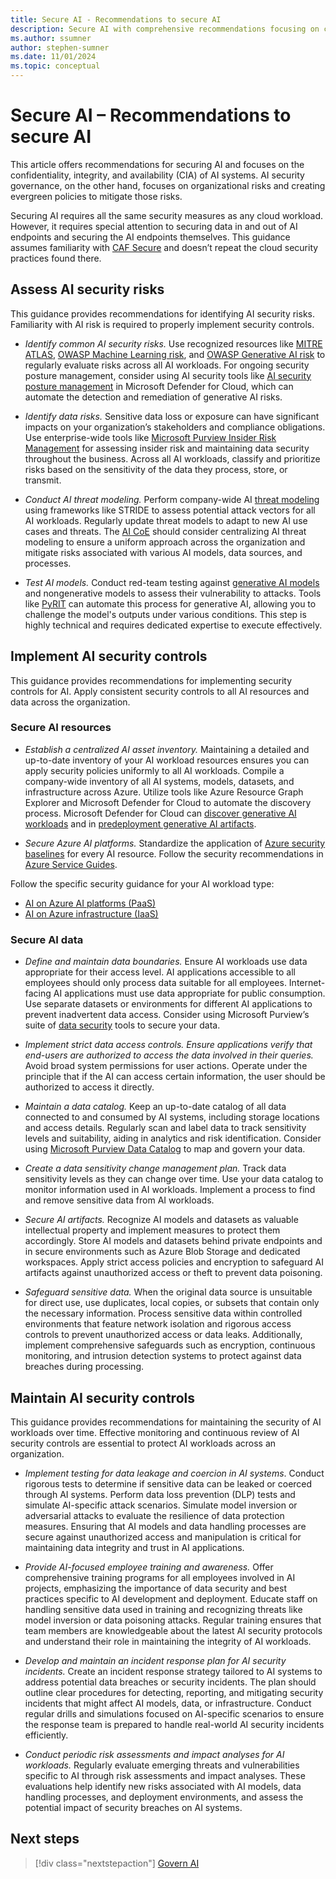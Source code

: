 ```yaml
---
title: Secure AI - Recommendations to secure AI
description: Secure AI with comprehensive recommendations focusing on confidentiality, integrity, and availability. Learn best practices for AI security.
ms.author: ssumner
author: stephen-sumner
ms.date: 11/01/2024
ms.topic: conceptual
---
```


# Secure AI – Recommendations to secure AI

This article offers recommendations for securing AI and focuses on the confidentiality, integrity, and availability (CIA) of AI systems. AI security governance, on the other hand, focuses on organizational risks and creating evergreen policies to mitigate those risks.

Securing AI requires all the same security measures as any cloud workload. However, it requires special attention to securing data in and out of AI endpoints and securing the AI endpoints themselves. This guidance assumes familiarity with [CAF Secure](/azure/cloud-adoption-framework/secure/) and doesn’t repeat the cloud security practices found there.

## Assess AI security risks

This guidance provides recommendations for identifying AI security risks. Familiarity with AI risk is required to properly implement security controls.

- *Identify common AI security risks.* Use recognized resources like [MITRE ATLAS](https://atlas.mitre.org/), [OWASP Machine Learning risk](https://mltop10.info/), and [OWASP Generative AI risk](https://genai.owasp.org/) to regularly evaluate risks across all AI workloads. For ongoing security posture management, consider using AI security tools like [AI security posture management](/azure/defender-for-cloud/ai-security-posture) in Microsoft Defender for Cloud, which can automate the detection and remediation of generative AI risks.

- *Identify data risks.* Sensitive data loss or exposure can have significant impacts on your organization’s stakeholders and compliance obligations. Use enterprise-wide tools like [Microsoft Purview Insider Risk Management](/purview/insider-risk-management) for assessing insider risk and maintaining data security throughout the business. Across all AI workloads, classify and prioritize risks based on the sensitivity of the data they process, store, or transmit.

- *Conduct AI threat modeling.* Perform company-wide AI [threat modeling](https://www.microsoft.com/securityengineering/sdl/threatmodeling) using frameworks like STRIDE to assess potential attack vectors for all AI workloads. Regularly update threat models to adapt to new AI use cases and threats. The [AI CoE](./center-of-excellence.md) should consider centralizing AI threat modeling to ensure a uniform approach across the organization and mitigate risks associated with various AI models, data sources, and processes.

- *Test AI models.* Conduct red-team testing against [generative AI models](/azure/ai-services/openai/concepts/red-teaming) and nongenerative models to assess their vulnerability to attacks. Tools like [PyRIT](https://github.com/Azure/PyRIT/tree/main#python-risk-identification-tool-for-generative-ai-pyrit) can automate this process for generative AI, allowing you to challenge the model's outputs under various conditions. This step is highly technical and requires dedicated expertise to execute effectively.

## Implement AI security controls

This guidance provides recommendations for implementing security controls for AI. Apply consistent security controls to all AI resources and data across the organization.

### Secure AI resources

- *Establish a centralized AI asset inventory.* Maintaining a detailed and up-to-date inventory of your AI workload resources ensures you can apply security policies uniformly to all AI workloads. Compile a company-wide inventory of all AI systems, models, datasets, and infrastructure across Azure. Utilize tools like Azure Resource Graph Explorer and Microsoft Defender for Cloud to automate the discovery process. Microsoft Defender for Cloud can [discover generative AI workloads](/azure/defender-for-cloud/identify-ai-workload-model) and in [predeployment generative AI artifacts](/azure/defender-for-cloud/explore-ai-risk).

- *Secure Azure AI platforms.* Standardize the application of [Azure security baselines](/security/benchmark/azure/security-baselines-overview) for every AI resource. Follow the security recommendations in [Azure Service Guides](/azure/well-architected/service-guides/?product=popular).

Follow the specific security guidance for your AI workload type:

- [AI on Azure AI platforms (PaaS)](./platform/./secure.md)
- [AI on Azure infrastructure (IaaS)](./infrastructure/storage.md)

### Secure AI data

- *Define and maintain data boundaries.* Ensure AI workloads use data appropriate for their access level. AI applications accessible to all employees should only process data suitable for all employees. Internet-facing AI applications must use data appropriate for public consumption. Use separate datasets or environments for different AI applications to prevent inadvertent data access. Consider using Microsoft Purview’s suite of [data security](/purview/purview-security) tools to secure your data.

- *Implement strict data access controls. Ensure applications verify that end-users are authorized to access the data involved in their queries.* Avoid broad system permissions for user actions. Operate under the principle that if the AI can access certain information, the user should be authorized to access it directly.

- *Maintain a data catalog.* Keep an up-to-date catalog of all data connected to and consumed by AI systems, including storage locations and access details. Regularly scan and label data to track sensitivity levels and suitability, aiding in analytics and risk identification. Consider using [Microsoft Purview Data Catalog](/purview/purview-security) to map and govern your data.

- *Create a data sensitivity change management plan.* Track data sensitivity levels as they can change over time. Use your data catalog to monitor information used in AI workloads. Implement a process to find and remove sensitive data from AI workloads.

- *Secure AI artifacts.* Recognize AI models and datasets as valuable intellectual property and implement measures to protect them accordingly. Store AI models and datasets behind private endpoints and in secure environments such as Azure Blob Storage and dedicated workspaces. Apply strict access policies and encryption to safeguard AI artifacts against unauthorized access or theft to prevent data poisoning.

- *Safeguard sensitive data.* When the original data source is unsuitable for direct use, use duplicates, local copies, or subsets that contain only the necessary information. Process sensitive data within controlled environments that feature network isolation and rigorous access controls to prevent unauthorized access or data leaks. Additionally, implement comprehensive safeguards such as encryption, continuous monitoring, and intrusion detection systems to protect against data breaches during processing.

## Maintain AI security controls

This guidance provides recommendations for maintaining the security of AI workloads over time. Effective monitoring and continuous review of AI security controls are essential to protect AI workloads across an organization.

- *Implement testing for data leakage and coercion in AI systems*. Conduct rigorous tests to determine if sensitive data can be leaked or coerced through AI systems. Perform data loss prevention (DLP) tests and simulate AI-specific attack scenarios. Simulate model inversion or adversarial attacks to evaluate the resilience of data protection measures. Ensuring that AI models and data handling processes are secure against unauthorized access and manipulation is critical for maintaining data integrity and trust in AI applications.

- *Provide AI-focused employee training and awareness.* Offer comprehensive training programs for all employees involved in AI projects, emphasizing the importance of data security and best practices specific to AI development and deployment. Educate staff on handling sensitive data used in training and recognizing threats like model inversion or data poisoning attacks. Regular training ensures that team members are knowledgeable about the latest AI security protocols and understand their role in maintaining the integrity of AI workloads.

- *Develop and maintain an incident response plan for AI security incidents.* Create an incident response strategy tailored to AI systems to address potential data breaches or security incidents. The plan should outline clear procedures for detecting, reporting, and mitigating security incidents that might affect AI models, data, or infrastructure. Conduct regular drills and simulations focused on AI-specific scenarios to ensure the response team is prepared to handle real-world AI security incidents efficiently.

- *Conduct periodic risk assessments and impact analyses for AI workloads.* Regularly evaluate emerging threats and vulnerabilities specific to AI through risk assessments and impact analyses. These evaluations help identify new risks associated with AI models, data handling processes, and deployment environments, and assess the potential impact of security breaches on AI systems.

## Next steps

> [!div class="nextstepaction"]
> [Govern AI](govern.md)
